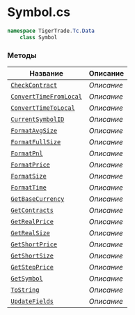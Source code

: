 
# Symbol.cs
```csharp
namespace TigerTrade.Tc.Data  
    class Symbol
```

### Методы
| Название | Описание |
| --- | --- |
| [`CheckContract`](./Методы/CheckContract.md) | *Описание* |
| [`ConvertTimeFromLocal`](./Методы/ConvertTimeFromLocal.md) | *Описание* |
| [`ConvertTimeToLocal`](./Методы/ConvertTimeToLocal.md) | *Описание* |
| [`CurrentSymbolID`](./Методы/CurrentSymbolID.md) | *Описание* |
| [`FormatAvgSize`](./Методы/FormatAvgSize.md) | *Описание* |
| [`FormatFullSize`](./Методы/FormatFullSize.md) | *Описание* |
| [`FormatPnl`](./Методы/FormatPnl.md) | *Описание* |
| [`FormatPrice`](./Методы/FormatPrice.md) | *Описание* |
| [`FormatSize`](./Методы/FormatSize.md) | *Описание* |
| [`FormatTime`](./Методы/FormatTime.md) | *Описание* |
| [`GetBaseCurrency`](./Методы/GetBaseCurrency.md) | *Описание* |
| [`GetContracts`](./Методы/GetContracts.md) | *Описание* |
| [`GetRealPrice`](./Методы/GetRealPrice.md) | *Описание* |
| [`GetRealSize`](./Методы/GetRealSize.md) | *Описание* |
| [`GetShortPrice`](./Методы/GetShortPrice.md) | *Описание* |
| [`GetShortSize`](./Методы/GetShortSize.md) | *Описание* |
| [`GetStepPrice`](./Методы/GetStepPrice.md) | *Описание* |
| [`GetSymbol`](./Методы/GetSymbol.md) | *Описание* |
| [`ToString`](./Методы/ToString.md) | *Описание* |
| [`UpdateFields`](./Методы/UpdateFields.md) | *Описание* |
